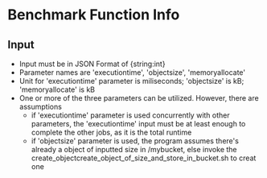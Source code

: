 # Benchmark Function Info

## Input
- Input must be in JSON Format of {string:int}
- Parameter names are 'executiontime', 'objectsize', 'memoryallocate'
- Unit for 'executiontime' parameter is miliseconds; 'objectsize' is kB; 'memoryallocate' is kB
- One or more of the three parameters can be utilized. However, there are assumptions
  - if 'executiontime' parameter is used concurrently with other parameters, the 'executiontime' input must be at least enough to complete the other jobs, as it is the total runtime
  - if 'objectsize' parameter is used, the program assumes there's already a object of inputted size in /mybucket, else invoke the create_objectcreate_object_of_size_and_store_in_bucket.sh to creat one
